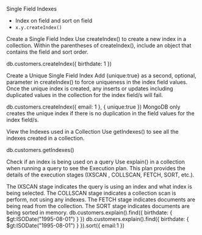 Single Field Indexes
- Index on field and sort on field
- `x.y.createIndex()`

Create a Single Field Index
Use createIndex() to create a new index in a collection. Within the parentheses of createIndex(), include an object that contains the field and sort order.

db.customers.createIndex({
  birthdate: 1
})

Create a Unique Single Field Index
Add {unique:true} as a second, optional, parameter in createIndex() to force uniqueness in the index field values. Once the unique index is created, any inserts or updates including duplicated values in the collection for the index field/s will fail.

db.customers.createIndex({
  email: 1
},
{
  unique:true
})
MongoDB only creates the unique index if there is no duplication in the field values for the index field/s.


View the Indexes used in a Collection
Use getIndexes() to see all the indexes created in a collection.

db.customers.getIndexes()

Check if an index is being used on a query
Use explain() in a collection when running a query to see the Execution plan. This plan provides the details of the execution stages (IXSCAN , COLLSCAN, FETCH, SORT, etc.).

The IXSCAN stage indicates the query is using an index and what index is being selected.
The COLLSCAN stage indicates a collection scan is perform, not using any indexes.
The FETCH stage indicates documents are being read from the collection.
The SORT stage indicates documents are being sorted in memory.
db.customers.explain().find({
  birthdate: {
    $gt:ISODate("1995-08-01")
    }
  })
db.customers.explain().find({
  birthdate: {
    $gt:ISODate("1995-08-01")
    }
  }).sort({
    email:1
    })